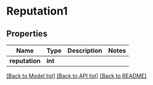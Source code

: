 # Reputation1

## Properties
Name | Type | Description | Notes
------------ | ------------- | ------------- | -------------
**reputation** | **int** |  | 

[[Back to Model list]](../README.md#documentation-for-models) [[Back to API list]](../README.md#documentation-for-api-endpoints) [[Back to README]](../README.md)


